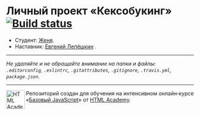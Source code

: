 # Личный проект «Кексобукинг» [![Build status][travis-image]][travis-url]

* Студент: [Женя](https://up.htmlacademy.ru/javascript/10/user/344833).
* Наставник: [Евгений Лепёшкин](https://up.htmlacademy.ru/javascript/10/user/144641) .

---

_Не удаляйте и не обращайте внимание на папки и файлы:_<br>
_`.editorconfig`, `.eslintrc`, `.gitattributes`, `.gitignore`, `.travis.yml`, `package.json`._

---

<a href="https://htmlacademy.ru/intensive/javascript"><img align="left" width="50" height="50" title="HTML Academy" src="https://up.htmlacademy.ru/static/img/intensive/javascript/logo-for-github.svg"></a>

Репозиторий создан для обучения на интенсивном онлайн‑курсе «[Базовый JavaScript](https://htmlacademy.ru/intensive/javascript)» от [HTML Academy](https://htmlacademy.ru).

[travis-image]: https://travis-ci.org/htmlacademy-javascript/344833-keksobooking.svg?branch=master
[travis-url]: https://travis-ci.org/htmlacademy-javascript/344833-keksobooking
